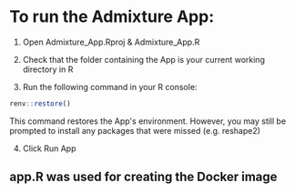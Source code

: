 # To run the Admixture App:

1) Open Admixture_App.Rproj & Admixture_App.R

2) Check that the folder containing the App is your current working directory in R

3) Run the following command in your R console:
```r
renv::restore()
```
This command restores the App's environment. However, you may still be prompted to install any packages that were missed (e.g. reshape2)

4) Click Run App

## app.R was used for creating the Docker image

